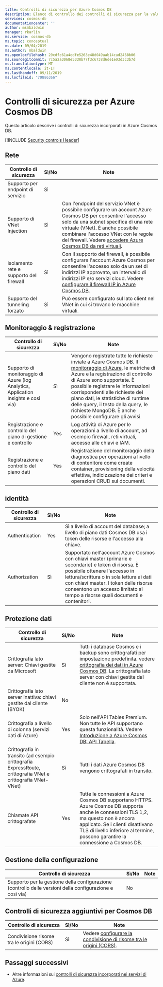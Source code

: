 ```yaml
---
title: Controlli di sicurezza per Azure Cosmos DB
description: Elenco di controllo dei controlli di sicurezza per la valutazione Azure Cosmos DB
services: cosmos-db
documentationcenter: ''
author: msmbaldwin
manager: rkarlin
ms.service: cosmos-db
ms.topic: conceptual
ms.date: 09/04/2019
ms.author: mbaldwin
ms.openlocfilehash: 20cdfc61a4cdfe5263e48d049aab14cad2458b06
ms.sourcegitcommit: 7c5a2a3068e5330b77f3c6738d6de1e03d3c3b7d
ms.translationtype: MT
ms.contentlocale: it-IT
ms.lasthandoff: 09/11/2019
ms.locfileid: "70886366"
---
```

# <a name="security-controls-for-azure-cosmos-db"></a>Controlli di sicurezza per Azure Cosmos DB

Questo articolo descrive i controlli di sicurezza incorporati in Azure Cosmos DB.

[!INCLUDE [Security controls Header](../../includes/security-controls-header.md)]

## <a name="network"></a>Rete

| Controllo di sicurezza | Sì/No | Note |
|---|---|--|
| Supporto per endpoint di servizio| Sì |  |
| Supporto di VNet Injection| Sì | Con l'endpoint del servizio VNet è possibile configurare un account Azure Cosmos DB per consentire l'accesso solo da una subnet specifica di una rete virtuale (VNet). È anche possibile combinare l'accesso VNet con le regole del firewall.  Vedere [accedere Azure Cosmos DB da reti virtuali](VNet-service-endpoint.md). |
| Isolamento rete e supporto del firewall| Sì | Con il supporto del firewall, è possibile configurare l'account Azure Cosmos per consentire l'accesso solo da un set di indirizzi IP approvato, un intervallo di indirizzi IP e/o servizi cloud. Vedere [configurare il firewall IP in Azure Cosmos DB](how-to-configure-firewall.md).|
| Supporto del tunneling forzato| Sì | Può essere configurato sul lato client nel VNet in cui si trovano le macchine virtuali.   |

## <a name="monitoring--logging"></a>Monitoraggio & registrazione

| Controllo di sicurezza | Sì/No | Note|
|---|---|--|
| Supporto di monitoraggio di Azure (log Analytics, Application Insights e così via)| Sì | Vengono registrate tutte le richieste inviate a Azure Cosmos DB. Il [monitoraggio di Azure](../azure-monitor/overview.md), le metriche di Azure e la registrazione di controllo di Azure sono supportate.  È possibile registrare le informazioni corrispondenti alle richieste del piano dati, le statistiche di runtime delle query, il testo della query, le richieste MongoDB. È anche possibile configurare gli avvisi. |
| Registrazione e controllo del piano di gestione e controllo| Yes | Log attività di Azure per le operazioni a livello di account, ad esempio firewall, reti virtuali, accesso alle chiavi e IAM. |
| Registrazione e controllo del piano dati | Yes | Registrazione del monitoraggio della diagnostica per operazioni a livello di contenitore come create container, provisioning della velocità effettiva, indicizzazione dei criteri e operazioni CRUD sui documenti. |

## <a name="identity"></a>identità

| Controllo di sicurezza | Sì/No | Note|
|---|---|--|
| Authentication| Yes | Sì a livello di account del database; a livello di piano dati Cosmos DB usa i token delle risorse e l'accesso alla chiave. |
| Authorization| Sì | Supportato nell'account Azure Cosmos con chiavi master (primarie e secondarie) e token di risorsa. È possibile ottenere l'accesso in lettura/scrittura o in sola lettura ai dati con chiavi master. I token delle risorse consentono un accesso limitato al tempo a risorse quali documenti e contenitori. |

## <a name="data-protection"></a>Protezione dati

| Controllo di sicurezza | Sì/No | Note |
|---|---|--|
| Crittografia lato server: Chiavi gestite da Microsoft | Sì | Tutti i database Cosmos e i backup sono crittografati per impostazione predefinita. vedere [crittografia dei dati in Azure Cosmos DB](database-encryption-at-rest.md). La crittografia lato server con chiavi gestite dal cliente non è supportata. |
| Crittografia lato server inattiva: chiavi gestite dal cliente (BYOK) | No |  |
| Crittografia a livello di colonna (servizi dati di Azure)| Yes | Solo nell'API Tables Premium. Non tutte le API supportano questa funzionalità. Vedere [Introduzione a Azure Cosmos DB: API Tabella](table-introduction.md). |
| Crittografia in transito (ad esempio crittografia ExpressRoute, crittografia VNet e crittografia VNet-VNet)| Sì | Tutti i dati Azure Cosmos DB vengono crittografati in transito. |
| Chiamate API crittografate| Yes | Tutte le connessioni a Azure Cosmos DB supportano HTTPS. Azure Cosmos DB supporta anche le connessioni TLS 1,2, ma questo non è ancora applicato. Se i clienti disattivano TLS di livello inferiore al termine, possono garantire la connessione a Cosmos DB.  |

## <a name="configuration-management"></a>Gestione della configurazione

| Controllo di sicurezza | Sì/No | Note|
|---|---|--|
| Supporto per la gestione della configurazione (controllo delle versioni della configurazione e così via)| No  | | 

## <a name="additional-security-controls-for-cosmos-db"></a>Controlli di sicurezza aggiuntivi per Cosmos DB

| Controllo di sicurezza | Sì/No | Note|
|---|---|--|
| Condivisione risorse tra le origini (CORS) | Sì | Vedere [configurare la condivisione di risorse tra le origini (CORS)](how-to-configure-cross-origin-resource-sharing.md). |

## <a name="next-steps"></a>Passaggi successivi

- Altre informazioni sui [controlli di sicurezza incorporati nei servizi di Azure](../security/fundamentals/security-controls.md).